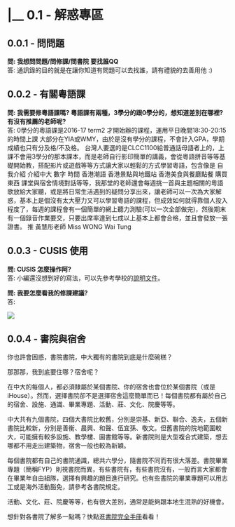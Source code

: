 # \|\_\_ 0.1 - 解惑專區

## 0.0.1 - 問問題

**問: 我想問問題/問修課/問書院 要找誰QQ**    
答: 通訊錄的目的就是在讓你知道有問題可以去找誰，請有禮貌的去善用他 :\)

## 0.0.2 - 有關粵語課

**問: 我需要修粵語課嗎? 粵語課有兩種，3學分的跟0學分的，想知道差別在哪裡? 有沒有推薦的老師呢?**    
答: 0學分的粵語課是2016-17 term2 才開始辦的課程，運用平日晚間18:30-20:15的時間上課 大部分在YIA或WMY，由於是沒有學分的課程，不會計入GPA，學期成績也只有分及格/不及格。 台灣人要選的是CLCC1100給普通話母語者上的，上課不會用3學分的那本課本，而是老師自行影印簡單的講義，會從粵語拼音等等基礎開始教，搭配影片或遊戲等等方式讓大家以輕鬆的方式學習粵語，包含像是 自我介紹 介紹中大 數字 時間 香港潮語 香港景點與地鐵站 香港美食與餐廳點餐 購買東西 課堂與宿舍情境對話等等，我那堂的老師還會每週挑一首與主題相關的粵語歌放給大家聽，或是將日常生活遇到的疑問分享出來，讓老師可以一次為大家解惑，基本上是個沒有太大壓力又可以學習粵語的課程，但成效如何就得靠個人投入程度了，每週的課程會有一個簡單的網上聽力測驗\(可以一次全部做完\)，然後期末有一個錄音作業要交，只要出席率達到七成以上基本上都會合格，並且會發放一張證書。 推 黃慧彤老師 Miss WONG Wai Tung

## 0.0.3 - CUSIS 使用

**問: CUSIS 怎麼操作阿?**    
答: 小編還沒想到好的寫法，可以先參考學校的[說明文件](https://www.cuhk.edu.hk/cusis/howto/plan-enroll.pdf)。

**問: 我要怎麼看我的修課建議?**    
答:

![](../.gitbook/assets/program.png)

## 0.0.4 - 書院與宿舍

你也許會困惑，書院書院，中大獨有的書院到底是什麼碗糕？

那那那，我到底要住哪？宿舍呢？

在中大的每個人，都必須隸屬於某個書院、你的宿舍也會位於某個書院（或是iHouse）。然而，選擇書院卻不是選擇宿舍這麼簡單而已！每個書院都有屬於自己的宿舍、設施、通識、畢業專題、活動、莊、文化、院慶等等。

中大共有九個書院，四個大書院比較舊，分別是崇基、新亞、聯合、逸夫，五個新書院比較新，分別是善衡、晨興、和聲、伍宜孫、敬文。但舊書院的院地範圍較大，可能擁有較多設施、教學樓、圖書館等等。新書院則是大型複合式建築，想去哪都不用走出建築物，宿舍一般也較為新穎。

每個書院都有自己的書院通識，總共六學分，隨書院不同而有很大落差。書院畢業專題（簡稱FYP）則視書院而異，有些書院有，有些書院沒有，一般而言大家都會在畢業年自由組隊，選擇有興趣的題目進行研究。也有些書院的畢業專題可以用志工或是海外活動豁免，請參考各書院規定。

活動、文化、莊、院慶等等，也有很大差別，通常是能夠跟本地生混熟的好機會。

想針對各書院了解多一點嗎？快點進[書院完全手冊](https://cuhktsa.gitbooks.io/cuhk-tsa-college/content/)看看！

